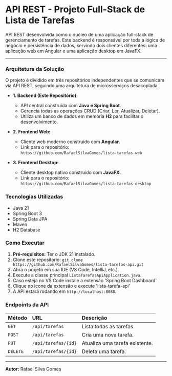 # API REST - Projeto Full-Stack de Lista de Tarefas

API REST desenvolvida como o núcleo de uma aplicação full-stack de gerenciamento de tarefas. Este backend é responsável por toda a lógica de negócio e persistência de dados, servindo dois clientes diferentes: uma aplicação web em Angular e uma aplicação desktop em JavaFX.

---

### Arquitetura da Solução

O projeto é dividido em três repositórios independentes que se comunicam via API REST, seguindo uma arquitetura de microsserviços desacoplada.

-   **1. Backend (Este Repositório):**
    -   API central construída com **Java e Spring Boot**.
    -   Gerencia todas as operações CRUD (Criar, Ler, Atualizar, Deletar).
    -   Utiliza um banco de dados em memória **H2** para facilitar o desenvolvimento.

-   **2. Frontend Web:**
    -   Cliente web moderno construído com **Angular**.
    -   Link para o repositório: `https://github.com/RafaelSilvaGomes/lista-tarefas-web`

-   **3. Frontend Desktop:**
    -   Cliente desktop nativo construído com **JavaFX**.
    -   Link para o repositório: `https://github.com/RafaelSilvaGomes/lista-tarefas-desktop`

### Tecnologias Utilizadas
-   Java 21
-   Spring Boot 3
-   Spring Data JPA
-   Maven
-   H2 Database

### Como Executar
1.  **Pré-requisitos:** Ter o JDK 21 instalado.
2.  Clone este repositório: `git clone https://github.com/RafaelSilvaGomes/lista-tarefas-api.git`
3.  Abra o projeto em sua IDE (VS Code, IntelliJ, etc.).
4.  Execute a classe principal `ListaTarefasApiApplication.java`.
5.  Caso esteja no VS Code instale a extensão 'Spring Boot Dashboard'
6.  Clique no icone da extensão e execute 'lista-tarefa-api'
7.  A API estará rodando em `http://localhost:8080`.

### Endpoints da API

| Método | URL                 | Descrição                      |
| :----- | :------------------ | :----------------------------- |
| `GET`  | `/api/tarefas`      | Lista todas as tarefas.        |
| `POST` | `/api/tarefas`      | Cria uma nova tarefa.          |
| `PUT`  | `/api/tarefas/{id}` | Atualiza uma tarefa existente. |
| `DELETE`| `/api/tarefas/{id}` | Deleta uma tarefa.             |

---
**Autor:** Rafael Silva Gomes
